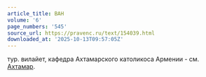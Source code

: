 ```yaml
---
article_title: ВАН
volume: '6'
page_numbers: '545'
source_url: https://pravenc.ru/text/154039.html
downloaded_at: '2025-10-13T09:57:05Z'
---
```


тур. вилайет, кафедра Ахтамарского католикоса Армении - см. [Ахтамар](https://pravenc.ru/text/Ахтамар.html).
